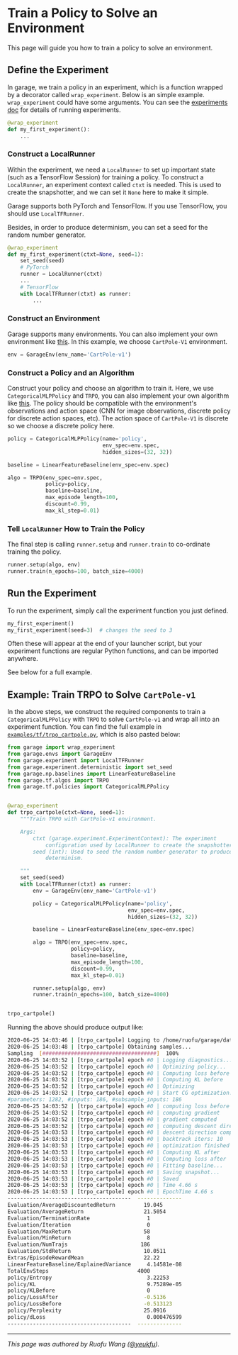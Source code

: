 # Train a Policy to Solve an Environment

This page will guide you how to train a policy to solve an environment.

## Define the Experiment

In garage, we train a policy in an experiment, which is a function wrapped by a
decorator called `wrap_experiment`. Below is an simple example.
`wrap_experiment` could have some arguments. You can see the [experiments doc](experiments)
for details of running experiments.

```py
@wrap_experiment
def my_first_experiment():
    ...
```

### Construct a LocalRunner

Within the experiment, we need a `LocalRunner` to set up important state (such
as a TensorFlow Session) for training a policy. To construct a `LocalRunner`, an
experiment context called `ctxt` is needed. This is used to create the
snapshotter, and we can set it `None` here to make it simple.

Garage supports both PyTorch and TensorFlow. If you use TensorFlow, you should
use `LocalTFRunner`.

Besides, in order to produce determinism, you can set a seed for the random
number generator.

```py
@wrap_experiment
def my_first_experiment(ctxt=None, seed=1):
    set_seed(seed)
    # PyTorch
    runner = LocalRunner(ctxt)
    ...
    # TensorFlow
    with LocalTFRunner(ctxt) as runner:
        ...
```

### Construct an Environment

Garage supports many environments. You can also implement your own environment
like [this](implement_env). In this example, we choose `CartPole-V1`
environment.

```py
env = GarageEnv(env_name='CartPole-v1')
```

### Construct a Policy and an Algorithm

Construct your policy and choose an algorithm to train it. Here, we use
`CategoricalMLPPolicy` and `TRPO`, you can also implement your own algorithm
like [this](implement_algo). The policy should be compatible with the
environment's observations and action space (CNN for image observations,
discrete policy for discrete action spaces, etc). The action space of
`CartPole-V1` is discrete so we choose a discrete policy here.

```py
policy = CategoricalMLPPolicy(name='policy',
                              env_spec=env.spec,
                              hidden_sizes=(32, 32))

baseline = LinearFeatureBaseline(env_spec=env.spec)

algo = TRPO(env_spec=env.spec,
            policy=policy,
            baseline=baseline,
            max_episode_length=100,
            discount=0.99,
            max_kl_step=0.01)
```

### Tell `LocalRunner` How to Train the Policy

The final step is calling `runner.setup` and `runner.train` to co-ordinate
training the policy.

```py
runner.setup(algo, env)
runner.train(n_epochs=100, batch_size=4000)
```

## Run the Experiment

To run the experiment, simply call the experiment function you just defined.

```py
my_first_experiment()
my_first_experiment(seed=3)  # changes the seed to 3
```

Often these will appear at the end of your launcher script, but your experiment
functions are regular Python functions, and can be imported anywhere.

See below for a full example.

## Example: Train TRPO to Solve `CartPole-v1`

In the above steps, we construct the required components to train a
`CategoricalMLPPolicy` with `TRPO` to solve `CartPole-v1` and wrap all into an
experiment function. You can find the full example in [`examples/tf/trpo_cartpole.py`](https://github.com/rlworkgroup/garage/blob/master/examples/tf/trpo_cartpole.py),
which is also pasted below:

```py
from garage import wrap_experiment
from garage.envs import GarageEnv
from garage.experiment import LocalTFRunner
from garage.experiment.deterministic import set_seed
from garage.np.baselines import LinearFeatureBaseline
from garage.tf.algos import TRPO
from garage.tf.policies import CategoricalMLPPolicy


@wrap_experiment
def trpo_cartpole(ctxt=None, seed=1):
    """Train TRPO with CartPole-v1 environment.

    Args:
        ctxt (garage.experiment.ExperimentContext): The experiment
            configuration used by LocalRunner to create the snapshotter.
        seed (int): Used to seed the random number generator to produce
            determinism.

    """
    set_seed(seed)
    with LocalTFRunner(ctxt) as runner:
        env = GarageEnv(env_name='CartPole-v1')

        policy = CategoricalMLPPolicy(name='policy',
                                      env_spec=env.spec,
                                      hidden_sizes=(32, 32))

        baseline = LinearFeatureBaseline(env_spec=env.spec)

        algo = TRPO(env_spec=env.spec,
                    policy=policy,
                    baseline=baseline,
                    max_episode_length=100,
                    discount=0.99,
                    max_kl_step=0.01)

        runner.setup(algo, env)
        runner.train(n_epochs=100, batch_size=4000)


trpo_cartpole()
```

Running the above should produce output like:

```sh
2020-06-25 14:03:46 | [trpo_cartpole] Logging to /home/ruofu/garage/data/local/experiment/trpo_cartpole_4
2020-06-25 14:03:48 | [trpo_cartpole] Obtaining samples...
Sampling  [####################################]  100%
2020-06-25 14:03:52 | [trpo_cartpole] epoch #0 | Logging diagnostics...
2020-06-25 14:03:52 | [trpo_cartpole] epoch #0 | Optimizing policy...
2020-06-25 14:03:52 | [trpo_cartpole] epoch #0 | Computing loss before
2020-06-25 14:03:52 | [trpo_cartpole] epoch #0 | Computing KL before
2020-06-25 14:03:52 | [trpo_cartpole] epoch #0 | Optimizing
2020-06-25 14:03:52 | [trpo_cartpole] epoch #0 | Start CG optimization:
#parameters: 1282, #inputs: 186, #subsample_inputs: 186
2020-06-25 14:03:52 | [trpo_cartpole] epoch #0 | computing loss before
2020-06-25 14:03:52 | [trpo_cartpole] epoch #0 | computing gradient
2020-06-25 14:03:52 | [trpo_cartpole] epoch #0 | gradient computed
2020-06-25 14:03:52 | [trpo_cartpole] epoch #0 | computing descent direction
2020-06-25 14:03:53 | [trpo_cartpole] epoch #0 | descent direction computed
2020-06-25 14:03:53 | [trpo_cartpole] epoch #0 | backtrack iters: 10
2020-06-25 14:03:53 | [trpo_cartpole] epoch #0 | optimization finished
2020-06-25 14:03:53 | [trpo_cartpole] epoch #0 | Computing KL after
2020-06-25 14:03:53 | [trpo_cartpole] epoch #0 | Computing loss after
2020-06-25 14:03:53 | [trpo_cartpole] epoch #0 | Fitting baseline...
2020-06-25 14:03:53 | [trpo_cartpole] epoch #0 | Saving snapshot...
2020-06-25 14:03:53 | [trpo_cartpole] epoch #0 | Saved
2020-06-25 14:03:53 | [trpo_cartpole] epoch #0 | Time 4.66 s
2020-06-25 14:03:53 | [trpo_cartpole] epoch #0 | EpochTime 4.66 s
---------------------------------------  --------------
Evaluation/AverageDiscountedReturn         19.045
Evaluation/AverageReturn                   21.5054
Evaluation/TerminationRate                  1
Evaluation/Iteration                        0
Evaluation/MaxReturn                       58
Evaluation/MinReturn                        8
Evaluation/NumTrajs                       186
Evaluation/StdReturn                       10.0511
Extras/EpisodeRewardMean                   22.22
LinearFeatureBaseline/ExplainedVariance     4.14581e-08
TotalEnvSteps                            4000
policy/Entropy                              3.22253
policy/KL                                   9.75289e-05
policy/KLBefore                             0
policy/LossAfter                           -0.5136
policy/LossBefore                          -0.513123
policy/Perplexity                          25.0916
policy/dLoss                                0.000476599
---------------------------------------  --------------
```

----

*This page was authored by Ruofu Wang ([@yeukfu](https://github.com/yeukfu)).*
